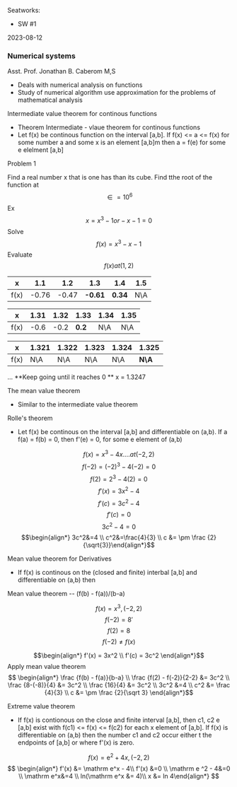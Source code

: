 
Seatworks:
- SW #1

2023-08-12
### Numerical systems
Asst. Prof. Jonathan B. Caberom M,S

- Deals with numerical analysis on functions 
- Study of numerical algorithm use approximation for the problems of mathematical analysis 

Intermediate value theorem for continous functions 
- Theorem Intermediate - vlaue theorem for continous functions 
- Let f(x) be continous function on the interval [a,b]. If f(x) <= a <= f(x) for some number a and some x is an element [a,b]m then a = f(e) for some e elelment [a,b] 


Problem 1 

Find a real number x that is one has than its cube. Find tthe root of the function at 
$$ \in = 10^6 $$
Ex
	$$x = x^3-1 or -x -1 = 0$$
	Solve
		$$f(x) = x^3 -x-1 $$
		Evaluate 
			$$ f(x) at (1,2)$$


| x | 1.1 | 1.2 | **1.3** | **1.4** | 1.5|
| --- | --- | ---| ---|---|---|
| f(x) | -0.76 | -0.47 | **-0.61** | **0.34** | N\A|

| x | 1.31 | **1.32** | **1.33** | 1.34 | 1.35|
| --- | --- | ---| ---|---|---|
| f(x) | -0.6 | -0.2 | **0.2** | N\A | N\A|

| x | 1.321 | 1.322 | 1.323 | 1.324 | **1.325**|
| --- | --- | ---| ---|---|---|
| f(x) | N\A | N\A | N\A | N\A | **N\A**|

... **Keep going until it reaches 0 ** 
x = 1.3247

The mean value theorem 
- Similar to the intermediate value theorem 

Rolle's theorem 
- Let f(x) be continous on the interval [a,b] and differentiable on (a,b). If a f(a) = f(b) = 0, then f'(e) = 0, for some e element of (a,b)

 $$f(x) = x^3 - 4x ....at (-2,2)$$
 $$f(-2) = (-2)^3-4(-2) = 0$$
 $$ f(2) = 2^3-4(2) = 0  $$
 $$ f'(x) = 3x^2 - 4$$
 $$f'(c)=3c^2 - 4$$
 $$ f'(c) = 0 $$
 $$ 3c^2-4=0 $$
 $$\begin{align*} 3c^2&=4 \\ c^2&=\frac{4}{3} \\ c &= \pm \frac {2}{\sqrt{3}}\end{align*}$$

Mean value theorem for Derivatives 
- If f(x) is continous on the (closed and finite) interbal [a,b] and differentiable on (a,b) then 

Mean value theorem -- (f(b) - f(a))/(b-a)

$$ f(x) = x^3, (-2,2) $$
$$ f(-2) = 8'$$
$$f(2) = 8 $$
$$f(-2) \neq f(x)$$

$$\begin{align*} f'(x) = 3x^2 \\ f'(c) = 3c^2 \end{align*}$$
Apply mean value theorem
$$ \begin{align*} \frac {f(b) - f(a)}{b-a} \\ \frac {f(2) - f(-2)}{2-2} &= 3c^2 \\ \frac {8-(-8)}{4} &= 3c^2 \\ \frac {16}{4} &= 3c^2 \\ 3c^2 &=4 \\ c^2 &= \frac {4}{3} \\ c &= \pm \frac {2}{\sqrt 3} \end{align*}$$


Extreme value theorem 
- If f(x) is contionous on the close and finite interval [a,b], then c1, c2 e [a,b]  exist with f(c1) <= f(x) <= f(c2) for each x element of [a,b]. If f(x) is differentiable on (a,b) then the number c1 and c2 occur either t the endpoints of [a,b] or where f'(x) is zero. 

$$f(x) = \mathrm e^2 + 4x, (-2,2)$$
$$ \begin{align*} f'(x) &= \mathrm e^x - 4\\ f'(x) &=0 \\ \mathrm e ^2 - 4&=0 \\ \mathrm e^x&=4 \\ ln(\mathrm e^x &= 4)\\ x &= ln 4\end{align*} $$
